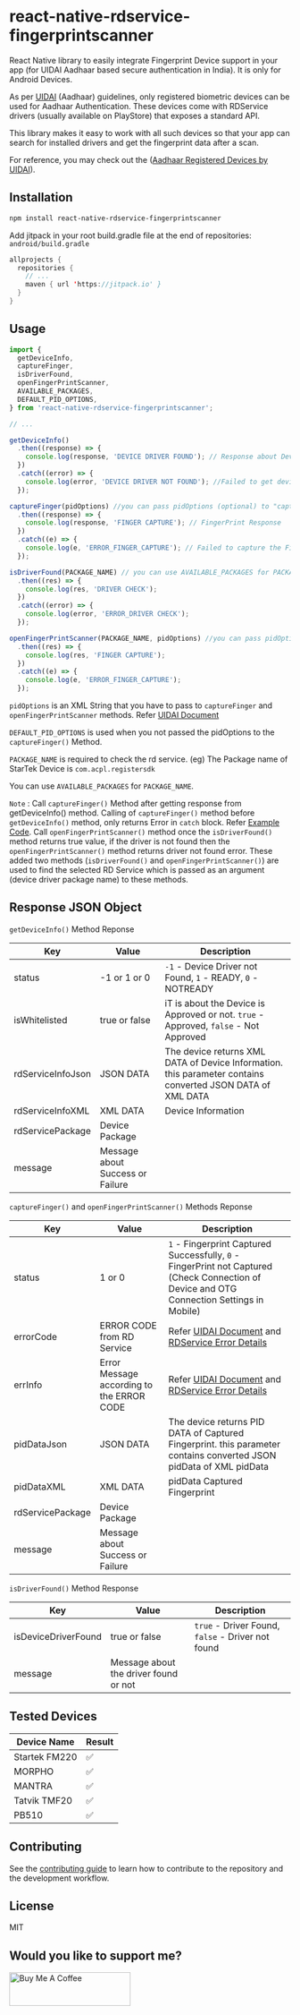 # react-native-rdservice-fingerprintscanner

React Native library to easily integrate Fingerprint Device support in your app (for UIDAI Aadhaar based secure authentication in India). It is only for Android Devices.

As per [UIDAI](https://uidai.gov.in/) (Aadhaar) guidelines, only registered biometric devices can be used for Aadhaar Authentication. These devices come with RDService drivers (usually available on PlayStore) that exposes a standard API.

This library makes it easy to work with all such devices so that your app can search for installed drivers and get the fingerprint data after a scan.

For reference, you may check out the ([Aadhaar Registered Devices by UIDAI](https://uidai.gov.in/images/resource/Aadhaar_Registered_Devices_2_0_4.pdf)).

## Installation

```sh
npm install react-native-rdservice-fingerprintscanner
```

Add jitpack in your root build.gradle file at the end of repositories: `android/build.gradle`

```java
allprojects {
  repositories {
    // ...
    maven { url 'https://jitpack.io' }
  }
}
```

## Usage

```js
import {
  getDeviceInfo,
  captureFinger,
  isDriverFound,
  openFingerPrintScanner,
  AVAILABLE_PACKAGES,
  DEFAULT_PID_OPTIONS,
} from 'react-native-rdservice-fingerprintscanner';

// ...

getDeviceInfo()
  .then((response) => {
    console.log(response, 'DEVICE DRIVER FOUND'); // Response about Device Driver
  })
  .catch((error) => {
    console.log(error, 'DEVICE DRIVER NOT FOUND'); //Failed to get device information
  });

captureFinger(pidOptions) //you can pass pidOptions (optional) to "captureFinger(pidOptions)"" method otherwise it takes DEFAULT_PID_OPTIONS
  .then((response) => {
    console.log(response, 'FINGER CAPTURE'); // FingerPrint Response
  })
  .catch((e) => {
    console.log(e, 'ERROR_FINGER_CAPTURE'); // Failed to capture the Fingerprint
  });

isDriverFound(PACKAGE_NAME) // you can use AVAILABLE_PACKAGES for PACKAGE_NAME
  .then((res) => {
    console.log(res, 'DRIVER CHECK');
  })
  .catch((error) => {
    console.log(error, 'ERROR_DRIVER CHECK');
  });

openFingerPrintScanner(PACKAGE_NAME, pidOptions) //you can pass pidOptions (optional) to "openFingerPrintScanner(pidOptions)"" method otherwise it takes DEFAULT_PID_OPTIONS
  .then((res) => {
    console.log(res, 'FINGER CAPTURE');
  })
  .catch((e) => {
    console.log(e, 'ERROR_FINGER_CAPTURE');
  });
```

`pidOptions` is an XML String that you have to pass to `captureFinger` and `openFingerPrintScanner` methods. Refer [UIDAI Document](https://uidai.gov.in/images/resource/Aadhaar_Registered_Devices_2_0_4.pdf)

`DEFAULT_PID_OPTIONS` is used when you not passed the pidOptions to the `captureFinger()` Method.

`PACKAGE_NAME` is required to check the rd service. (eg) The Package name of StarTek Device is `com.acpl.registersdk`

You can use `AVAILABLE_PACKAGES` for `PACKAGE_NAME`.

`Note` : Call `captureFinger()` Method after getting response from getDeviceInfo() method. Calling of `captureFinger()` method before `getDeviceInfo()` method, only returns Error in `catch` block. Refer [Example Code](https://github.com/senthalan2/react-native-rdservice-fingerprintscanner/blob/main/example/src/App.js). Call `openFingerPrintScanner()` method once the `isDriverFound()` method returns true value, if the driver is not found then the `openFingerPrintScanner()` method returns driver not found error. These added two methods (`isDriverFound()` and `openFingerPrintScanner()`) are used to find the selected RD Service which is passed as an argument (device driver package name) to these methods.

## Response JSON Object

`getDeviceInfo()` Method Reponse

| Key               | Value                            | Description                                                                                                |
| ----------------- | -------------------------------- | ---------------------------------------------------------------------------------------------------------- |
| status            | -1 or 1 or 0                     | `-1` - Device Driver not Found, `1` - READY, `0` - NOTREADY                                                |
| isWhitelisted     | true or false                    | iT is about the Device is Approved or not. `true` - Approved, `false` - Not Approved                       |
| rdServiceInfoJson | JSON DATA                        | The device returns XML DATA of Device Information. this parameter contains converted JSON DATA of XML DATA |
| rdServiceInfoXML  | XML DATA                         | Device Information                                                                                         |
| rdServicePackage  | Device Package                   |
| message           | Message about Success or Failure |

`captureFinger()` and `openFingerPrintScanner()` Methods Reponse

| Key              | Value                                     | Description                                                                                                                                                                                                                                           |
| ---------------- | ----------------------------------------- | ----------------------------------------------------------------------------------------------------------------------------------------------------------------------------------------------------------------------------------------------------- |
| status           | 1 or 0                                    | `1` - Fingerprint Captured Successfully, `0` - FingerPrint not Captured (Check Connection of Device and OTG Connection Settings in Mobile)                                                                                                            |
| errorCode        | ERROR CODE from RD Service                | Refer [UIDAI Document](https://uidai.gov.in/images/resource/Aadhaar_Registered_Devices_2_0_4.pdf) and [RDService Error Details](https://github.com/senthalan2/react-native-rdservice-fingerprintscanner/blob/main/Assets/RDService_Error_Details.pdf) |
| errInfo          | Error Message according to the ERROR CODE | Refer [UIDAI Document](https://uidai.gov.in/images/resource/Aadhaar_Registered_Devices_2_0_4.pdf) and [RDService Error Details](https://github.com/senthalan2/react-native-rdservice-fingerprintscanner/blob/main/Assets/RDService_Error_Details.pdf) |
| pidDataJson      | JSON DATA                                 | The device returns PID DATA of Captured Fingerprint. this parameter contains converted JSON pidData of XML pidData                                                                                                                                    |
| pidDataXML       | XML DATA                                  | pidData Captured Fingerprint                                                                                                                                                                                                                          |
| rdServicePackage | Device Package                            |
| message          | Message about Success or Failure          |

`isDriverFound()` Method Response

| Key                 | Value                                 | Description                                       |
| ------------------- | ------------------------------------- | ------------------------------------------------- |
| isDeviceDriverFound | true or false                         | `true` - Driver Found, `false` - Driver not found |
| message             | Message about the driver found or not |

## Tested Devices

| Device Name   | Result             |
| ------------- | ------------------ |
| Startek FM220 | :white_check_mark: |
| MORPHO        | :white_check_mark: |
| MANTRA        | :white_check_mark: |
| Tatvik TMF20  | :white_check_mark: |
| PB510         | :white_check_mark: |

## Contributing

See the [contributing guide](CONTRIBUTING.md) to learn how to contribute to the repository and the development workflow.

## License

MIT

## Would you like to support me?

<a href="https://www.buymeacoffee.com/senthalan2" target="_blank"><img src="https://cdn.buymeacoffee.com/buttons/v2/default-red.png" alt="Buy Me A Coffee" style="height: 60px !important;width: 217px !important;" ></a>
